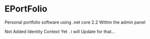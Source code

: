 # EPortFolio
Personal portfolio software using .net core 2.2 Within the admin panel

Not Added Identity Context Yet . i will Update for that...

